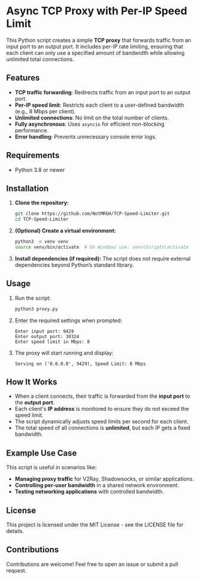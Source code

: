 # Async TCP Proxy with Per-IP Speed Limit

This Python script creates a simple **TCP proxy** that forwards traffic from an input port to an output port. It includes per-IP rate limiting, ensuring that each client can only use a specified amount of bandwidth while allowing unlimited total connections.

## Features
- **TCP traffic forwarding**: Redirects traffic from an input port to an output port.
- **Per-IP speed limit**: Restricts each client to a user-defined bandwidth (e.g., 8 Mbps per client).
- **Unlimited connections**: No limit on the total number of clients.
- **Fully asynchronous**: Uses `asyncio` for efficient non-blocking performance.
- **Error handling**: Prevents unnecessary console error logs.

## Requirements
- Python 3.8 or newer

## Installation
1. **Clone the repository:**
   ```sh
   git clone https://github.com/NotMRGH/TCP-Speed-Limiter.git
   cd TCP-Speed-Limiter
   ```

2. **(Optional) Create a virtual environment:**
   ```sh
   python3 -m venv venv
   source venv/bin/activate  # On Windows use: venv\Scripts\activate
   ```

3. **Install dependencies (if required):**
   The script does not require external dependencies beyond Python’s standard library.

## Usage
1. Run the script:
   ```sh
   python3 proxy.py
   ```
   
2. Enter the required settings when prompted:
   ```
   Enter input port: 9429
   Enter output port: 30324
   Enter speed limit in Mbps: 8
   ```

3. The proxy will start running and display:
   ```
   Serving on ('0.0.0.0', 9429), Speed Limit: 8 Mbps
   ```

## How It Works
- When a client connects, their traffic is forwarded from the **input port** to the **output port**.
- Each client's **IP address** is monitored to ensure they do not exceed the speed limit.
- The script dynamically adjusts speed limits per second for each client.
- The total speed of all connections is **unlimited**, but each IP gets a fixed bandwidth.

## Example Use Case
This script is useful in scenarios like:
- **Managing proxy traffic** for V2Ray, Shadowsocks, or similar applications.
- **Controlling per-user bandwidth** in a shared network environment.
- **Testing networking applications** with controlled bandwidth.

## License
This project is licensed under the MIT License - see the LICENSE file for details.

## Contributions
Contributions are welcome! Feel free to open an issue or submit a pull request.